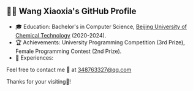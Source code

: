 ## 👩‍💻 Wang Xiaoxia's GitHub Profile

- 🎓 Education: Bachelor's in Computer Science, [Beijing University of Chemical Technology](https://www.buct.edu.cn) (2020-2024).
- 🏆 Achievements: University Programming Competition (3rd Prize), Female Programming Contest (2nd Prize).
- 💼 Experiences: 

Feel free to contact me 📧 at [348763327@qq.com](mailto:348763327@qq.com)

Thanks for your visiting👋!
